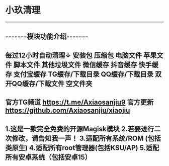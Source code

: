 # 小玖清理
---------------------------
-------模块功能介绍-------
---------------------------
每过12小时自动清理↓
安装包
压缩包
电脑文件
苹果文件
脚本文件
其他垃圾文件
微信缓存
抖音缓存
快手缓存
支付宝缓存
TG缓存/下载目录
QQ缓存/下载目录
双开QQ缓存/下载文件
空文件夹
--------------------------
官方TG频道 https://t.me/Axiaosanjiu9
官方更新 https://github.com/Axiaosanjiu/xiaojiu
--------------------------
1.这是一款完全免费的开源Magisk模块
2.若要进行二次修改，请告知我一声！
3.适配所有系统/ROM (包括类原生)
4.适配所有root管理器(包括KSU/AP)
5.适配所有安卓系统（包括安卓15）
--------------------------
